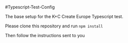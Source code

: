#Typescript-Test-Config

The base setup for the K+C Create Europe Typescript test.

Please clone this repository and run 
``` npm install ```

Then follow the instructions sent to you